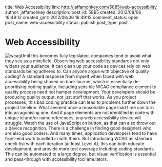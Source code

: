 title: Web Accessibility
link: http://jaffamonkey.com/5885/web-accessibility
author: jaffamonkey
description: 
post_id: 5885
created: 2012/08/06 16:49:12
created_gmt: 2012/08/06 16:49:12
comment_status: open
post_name: web-accessibility
status: publish
post_type: post

# Web Accessibility

![wcag](/wp-content/uploads/2012/08/20-150x150.png)Until this becomes fully legislated, companies tend to avoid what they see as a minefield. Observing web accessibility standards not only widens your audience, it can clean up your code as devices rely on web standards being adhered to. Can anyone argue with objective of quality coding? A standard response from myself when faced with web accessibility being shoved on back-burner, which is essentially de-prioritising coding quality. Including sensible WCAG compliance element to quality process need not hamper development. Your developers should be producing quality output, not just stuff that works. As you project processes, this bad coding practice can lead to problems further down the project timeline. What seemed once a reasonable page load time can turn into an agonising one. And if page elements are not identified in code with unique id and/or name references, any web accessibility device will struggle. Watch the use of JavaScript on button, as that can also throw out a device recognition. There is a challenge in finding good designers who are also good coders. And many times, application developers tend to have front-end work bundled in with theirs. But introducing WCAG as standard check-list with each iteration (at least Level A), this can both educate development, and provide more test coverage including coding standards. This can be automated to a large degree, but visual verification is essential and pass-through with accessibility tool emulators.